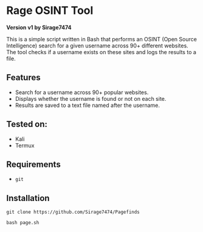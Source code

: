 # Rage OSINT Tool

**Version v1 by Sirage7474**

This is a simple script written in Bash that performs an OSINT (Open Source Intelligence) search for a given username across 90+ different websites. The tool checks if a username exists on these sites and logs the results to a file.

## Features

- Search for a username across 90+ popular websites.
- Displays whether the username is found or not on each site.
- Results are saved to a text file named after the username.

## Tested on:
- Kali
- Termux

## Requirements

- `git`

## Installation

```
git clone https://github.com/Sirage7474/Pagefinds
```
```
bash page.sh
```

